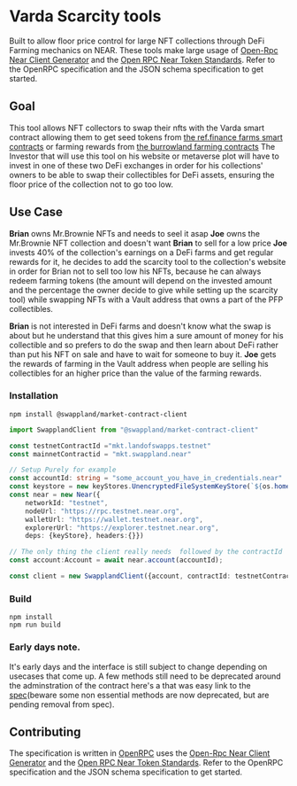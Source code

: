 # Varda Scarcity tools 
Built to allow floor price control for large NFT collections through DeFi Farming mechanics on NEAR.
These tools make large usage of [Open-Rpc Near Client Generator](generator) and the [Open RPC Near Token Standards](https://github.com/swappland/open-rpc-near-token-standards). Refer to the
OpenRPC specification and the JSON schema specification to get started.


[generator]: https://github.com/shipsgold/open-rpc-near-client-generator
[market-spec]: https://playground.open-rpc.org/?schemaUrl=https://raw.githubusercontent.com/swappland/swappland-market-contract-spec/main/build/openrpc.json&uiSchema[appBar][ui:splitView]=false&uiSchema[appBar][ui:input]=false&uiSchema[appBar][ui:examplesDropdown]=false
[openrpc]: https://open-rpc.org

## Goal

This tool allows NFT collectors to swap their nfts with the Varda smart contract allowing them to get seed tokens from [the ref.finance farms smart contracts](https://guide.ref.finance/developers-1/cli-farming#stake-unstake-seed)
or farming rewards from [the burrowland farming contracts](https://github.com/NearDeFi/burrowland/blob/main/contract/API.md)
The Investor that will use this tool on his website or metaverse plot will have to invest in one of these two DeFi exchanges in order for his collections' owners to be able to swap their collectibles for DeFi assets, ensuring the floor price of the collection not to go too low.

## Use Case

**Brian** owns Mr.Brownie NFTs and needs to seel it asap
**Joe** owns the Mr.Brownie NFT collection and doesn't want **Brian** to sell for a low price
**Joe** invests 40% of the collection's earnings on a DeFi farms and get regular rewards for it, he decides to add the scarcity tool to the collection's website in order for Brian not to sell too low his NFTs, because he can always redeem farming tokens (the amount will depend on the invested amount and the percentage the owner decide to give while setting up the scarcity tool) while swapping NFTs with a Vault address that owns a part of the PFP collectibles.

**Brian** is not interested in DeFi farms and doesn't know what the swap is about but he understand that this gives him a sure amount of money for his collectible and so prefers to do the swap and then learn about DeFi rather than put his NFT on sale and have to wait for someone to buy it.
**Joe** gets the rewards of farming in the Vault address when people are selling his collectibles for an higher price than the value of the farming rewards.


### Installation 
```
npm install @swappland/market-contract-client
```

```ts
import SwapplandClient from "@swappland/market-contract-client"

const testnetContractId ="mkt.landofswapps.testnet"
const mainnetContractid = "mkt.swappland.near"

// Setup Purely for example
const accountId: string = "some_account_you_have_in_credentials.near"
const keystore = new keyStores.UnencryptedFileSystemKeyStore(`${os.homedir()}/.near-credentials`)
const near = new Near({
    networkId: "testnet",
    nodeUrl: "https://rpc.testnet.near.org",
    walletUrl: "https://wallet.testnet.near.org",
    explorerUrl: "https://explorer.testnet.near.org", 
    deps: {keyStore}, headers:{}})

// The only thing the client really needs  followed by the contractId
const account:Account = await near.account(accountId);

const client = new SwapplandClient({account, contractId: testnetContractId})

```

### Build 
```
npm install
npm run build
```

### Early days note.
It's early days and the interface is still subject to change depending on usecases that come up. 
A few methods still need to be deprecated around the adminstration of the contract here's a that was 
easy link to the [spec][market-spec](beware some non essential methods are now deprecated, but are pending removal from spec).


## Contributing

The specification is written in [OpenRPC][openrpc] uses the [Open-Rpc Near Client Generator](generator) and the [Open RPC Near Token Standards](https://github.com/swappland/open-rpc-near-token-standards). Refer to the
OpenRPC specification and the JSON schema specification to get started.


[generator]: https://github.com/shipsgold/open-rpc-near-client-generator
[market-spec]: https://playground.open-rpc.org/?schemaUrl=https://raw.githubusercontent.com/swappland/swappland-market-contract-spec/main/build/openrpc.json&uiSchema[appBar][ui:splitView]=false&uiSchema[appBar][ui:input]=false&uiSchema[appBar][ui:examplesDropdown]=false
[openrpc]: https://open-rpc.org

